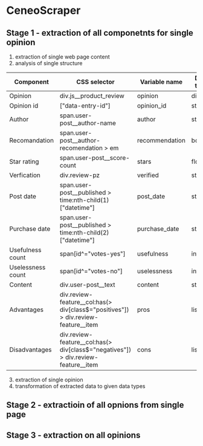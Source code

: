 # CeneoScraper
## Stage 1 - extraction of all componetnts for single opinion 
1. extraction of single web page content
2. analysis of single structure

|Component|CSS selector|Variable name|Data type|
|---------|------------|-------------|---------|
|Opinion|div.js__product_review|opinion|dict|
|Opinion id|["data-entry-id"]|opinion_id|str|
|Author|span.user-post__author-name|author|str|
|Recomandation|span.user-post__author-recomendation > em|recommendation|bool|
|Star rating|span.user-post__score-count|stars|float|
|Verfication|div.review-pz|verified|str|
|Post date|span.user-post__published > time:nth-child(1)["datetime"]|post_date|str|
|Purchase date|span.user-post__published > time:nth-child(2)["datetime"]|purchase_date|str|
|Usefulness count|span[id^="votes-yes"]|usefulness|int|
|Uselessness count|span[id^="votes-no"]|uselessness|int|
|Content|div.user-post__text|content|str|
|Advantages|div.review-feature__col:has(> div[class$="positives"]) > div.review-feature__item|pros|list(str)|
|Disadvantages|div.review-feature__col:has(> div[class$="negatives"]) > div.review-feature__item|cons|list(str)|
3. extraction of single opinion 
4. transformation of extracted data to given data types

## Stage 2 - extractioin of all opnions from single page

## Stage 3 - extraction on all opinions 